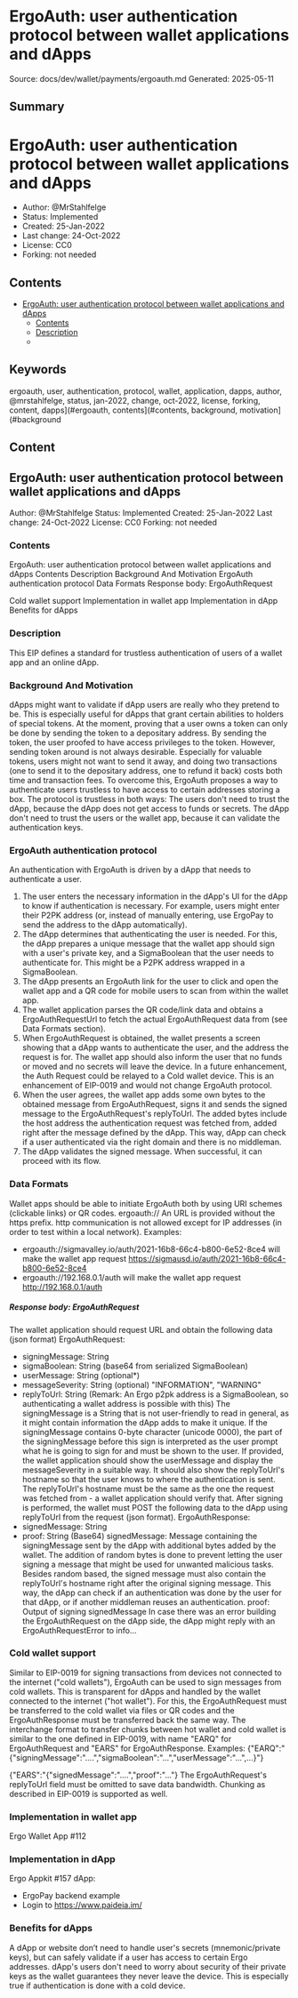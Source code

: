 # ErgoAuth: user authentication protocol between wallet applications and dApps
Source: docs/dev/wallet/payments/ergoauth.md
Generated: 2025-05-11

## Summary
# ErgoAuth: user authentication protocol between wallet applications and dApps

* Author: @MrStahlfelge
* Status: Implemented
* Created: 25-Jan-2022
* Last change: 24-Oct-2022
* License: CC0
* Forking: not needed

## Contents
- [ErgoAuth: user authentication protocol between wallet applications and dApps](#ergoauth-user-authentication-protocol-between-wallet-applications-and-dapps)
  - [Contents](#contents)
  - [Description](#description)
  -

## Keywords
ergoauth, user, authentication, protocol, wallet, application, dapps, author, @mrstahlfelge, status, jan-2022, change, oct-2022, license, forking, content, dapps](#ergoauth, contents](#contents, background, motivation](#background

## Content
## ErgoAuth: user authentication protocol between wallet applications and dApps
Author: @MrStahlfelge
Status: Implemented
Created: 25-Jan-2022
Last change: 24-Oct-2022
License: CC0
Forking: not needed

### Contents
ErgoAuth: user authentication protocol between wallet applications and dApps
Contents
Description
Background And Motivation
ErgoAuth authentication protocol
Data Formats
Response body: ErgoAuthRequest


Cold wallet support
Implementation in wallet app
Implementation in dApp
Benefits for dApps

### Description
This EIP defines a standard for trustless authentication of users of a wallet app and an online dApp.

### Background And Motivation
dApps might want to validate if dApp users are really who they pretend to be. This is especially
useful for dApps that grant certain abilities to holders of special tokens. At the moment,
proving that a user owns a token can only be done by sending the token to a depositary address.
By sending the token, the user proofed to have access privileges to the token.
However, sending token around is not always desirable. Especially for valuable tokens, users might
not want to send it away, and doing two transactions (one to send it to the depositary address, one
to refund it back) costs both time and transaction fees.
To overcome this, ErgoAuth proposes a way to authenticate users trustless to have access to certain
addresses storing a box. The protocol is trustless in both ways: The users don't need to trust
the dApp, because the dApp does not get access to funds or secrets. The dApp don't need to trust
the users or the wallet app, because it can validate the authentication keys.

### ErgoAuth authentication protocol
An authentication with ErgoAuth is driven by a dApp that needs to authenticate a user.
1) The user enters the necessary information in the dApp's UI for the dApp to know if authentication
is necessary. For example, users might enter their P2PK address (or, instead of manually entering,
use ErgoPay to send the address to the dApp automatically).
2) The dApp determines that authenticating the user is needed. For this, the dApp prepares a unique
message that the wallet app should sign with a user's private key, and a SigmaBoolean that the user
needs to authenticate for. This might be a P2PK address wrapped in a SigmaBoolean.
3) The dApp presents an ErgoAuth link for the user to click and open the wallet app and a QR code
for mobile users to scan from within the wallet app.
4) The wallet application parses the QR code/link data and obtains a
ErgoAuthRequestUrl to fetch the actual ErgoAuthRequest data from
(see Data Formats section).
5) When ErgoAuthRequest is obtained, the wallet presents a screen showing that a dApp wants to
authenticate the user, and the address the request is for. The wallet app should also inform the
user that no funds or moved and no secrets will leave the device.
In a future enhancement, the Auth Request could be relayed to a Cold wallet device. This is an enhancement 
of EIP-0019 and would not change ErgoAuth protocol.
6) When the user agrees, the wallet app adds some own bytes to the obtained message from ErgoAuthRequest,
signs it  and sends the signed message to the ErgoAuthRequest's replyToUrl. The added bytes include
the host address the authentication request was fetched from, added right after the message defined
by the dApp. This way, dApp can check if a user authenticated via the right domain and there is no
middleman.
8) The dApp validates the signed message. When successful, it can proceed with its flow.

### Data Formats
Wallet apps should be able to initiate ErgoAuth both by using URI schemes
(clickable links) or QR codes.
ergoauth://<URL>
An URL is provided without the https prefix. http communication is not allowed except for IP addresses
(in order to test within a local network).
Examples:
* ergoauth://sigmavalley.io/auth/2021-16b8-66c4-b800-6e52-8ce4 will make the wallet app request
https://sigmausd.io/auth/2021-16b8-66c4-b800-6e52-8ce4
* ergoauth://192.168.0.1/auth will make the wallet app request
http://192.168.0.1/auth

##### Response body: ErgoAuthRequest
The wallet application should request URL and obtain the following data (json format)
ErgoAuthRequest:
  - signingMessage: String
  - sigmaBoolean: String (base64 from serialized SigmaBoolean)
  - userMessage: String (optional*)
  - messageSeverity: String (optional) "INFORMATION", "WARNING"
  - replyToUrl: String
(Remark: An Ergo p2pk address is a SigmaBoolean, so authenticating a wallet address is possible with this)
The signingMessage is a String that is not user-friendly to read in general, as it might contain
information the dApp adds to make it unique. If the signingMessage contains 0-byte character (unicode 0000), 
the part of the signingMessage before this sign is interpreted as the user prompt what he is going to sign for
and must be shown to the user.
If provided, the wallet application should show the userMessage and display the messageSeverity
in a suitable way. It should also show the replyToUrl's hostname so that the user knows to where 
the authentication is sent. The replyToUrl's hostname must be the same as the one the request was
fetched from - a wallet application should verify that.
After signing is performed, the
wallet must POST the following data to the dApp using replyToUrl from the
request (json format).
ErgoAuthResponse:
  - signedMessage: String
  - proof: String (Base64)
signedMessage: Message containing the signingMessage sent by the dApp with additional bytes added by the 
wallet. The addition of random bytes is done to prevent letting the user signing a message that might be used
for unwanted malicious tasks. Besides random based, the signed message must also contain the replyToUrl's 
hostname right after the original signing message. This way, the dApp can check if an authentication was done by
the user for that dApp, or if another middleman reuses an authentication.
proof: Output of signing signedMessage
In case there was an error building the ErgoAuthRequest on the dApp side, the dApp might reply
with an ErgoAuthRequestError to info...

### Cold wallet support
Similar to EIP-0019 for signing transactions from devices not connected to the internet 
("cold wallets"), ErgoAuth can be used to sign messages from cold wallets. This is transparent for 
dApps and handled by the wallet connected to the internet ("hot wallet").
For this, the ErgoAuthRequest must be transferred to the cold wallet via files or QR codes and 
the ErgoAuthResponse must be transferred back the same way.
The interchange format to transfer chunks between hot wallet and cold wallet is similar to the one 
defined in EIP-0019, with name "EARQ" for ErgoAuthRequest and "EARS" 
for ErgoAuthResponse. Examples:
{"EARQ":"{\"signingMessage\":\"....\",\"sigmaBoolean\":\"...\",\"userMessage\":\"...\",...}"}

 {"EARS":"{\"signedMessage\":\"....\",\"proof\":\"...\"}
The ErgoAuthRequest's replyToUrl field must be omitted to save data bandwidth.
Chunking as described in EIP-0019 is supported as well.

### Implementation in wallet app
Ergo Wallet App #112

### Implementation in dApp
Ergo Appkit #157
dApp: 
* ErgoPay backend example
* Login to https://www.paideia.im/

### Benefits for dApps
A dApp or website don’t need to handle user's secrets (mnemonic/private keys), but can
safely validate if a user has access to certain Ergo addresses.
dApp's users don't need to worry about security of their private keys as the
wallet guarantees they never leave the device. This is especially true if authentication
is done with a cold device.
